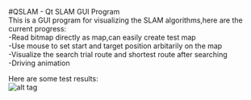 #QSLAM - Qt SLAM GUI Program  
This is a GUI program for visualizing the SLAM algorithms,here are the current progress:   
-Read bitmap directly as map,can easily create test map  
-Use mouse to set start and target position arbitarily on the map  
-Visualize the search trial route and shortest route after searching  
-Driving animation
  
Here are some test results:  
![alt tag](/doc/snapshot1.jpg)   

